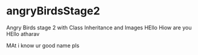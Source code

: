 # angryBirdsStage2
Angry Birds stage 2 with Class Inheritance and Images
HEllo Hiow are you 
HEllo atharav

MAt i know ur good name pls

